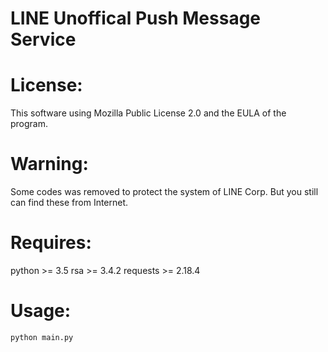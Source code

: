 LINE Unoffical Push Message Service
==================

# License:
This software using Mozilla Public License 2.0 and the EULA of the program.

# Warning:
Some codes was removed to protect the system of LINE Corp.
But you still can find these from Internet.

# Requires:
python >= 3.5
rsa >= 3.4.2
requests >= 2.18.4

# Usage:
    python main.py